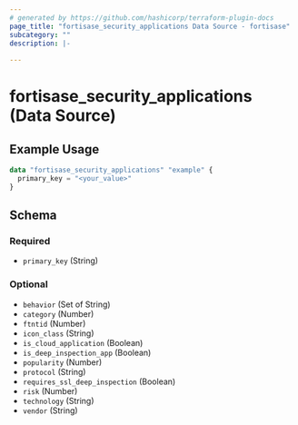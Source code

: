 ```yaml
---
# generated by https://github.com/hashicorp/terraform-plugin-docs
page_title: "fortisase_security_applications Data Source - fortisase"
subcategory: ""
description: |-
  
---
```


# fortisase_security_applications (Data Source)



## Example Usage

```terraform
data "fortisase_security_applications" "example" {
  primary_key = "<your_value>"
}
```

<!-- schema generated by tfplugindocs -->
## Schema

### Required

- `primary_key` (String)

### Optional

- `behavior` (Set of String)
- `category` (Number)
- `ftntid` (Number)
- `icon_class` (String)
- `is_cloud_application` (Boolean)
- `is_deep_inspection_app` (Boolean)
- `popularity` (Number)
- `protocol` (String)
- `requires_ssl_deep_inspection` (Boolean)
- `risk` (Number)
- `technology` (String)
- `vendor` (String)
